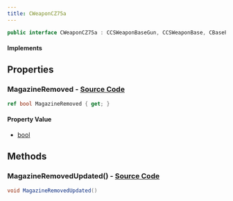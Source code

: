 ```yaml
---
title: CWeaponCZ75a
---
```


```csharp
public interface CWeaponCZ75a : CCSWeaponBaseGun, CCSWeaponBase, CBasePlayerWeapon, CEconEntity, CBaseFlex, CBaseAnimGraph, CBaseModelEntity, CBaseEntity, CEntityInstance, ISchemaClass<CEntityInstance>, ISchemaClass<CBaseEntity>, ISchemaClass<CBaseModelEntity>, ISchemaClass<CBaseAnimGraph>, ISchemaClass<CBaseFlex>, ISchemaClass<CEconEntity>, ISchemaClass<CBasePlayerWeapon>, ISchemaClass<CCSWeaponBase>, ISchemaClass<CCSWeaponBaseGun>, ISchemaClass<CWeaponCZ75a>, ISchemaField, ISchemaClass, INativeHandle
```

#### Implements

## Properties

### **MagazineRemoved** - [Source Code](https://github.com/swiftly-solution/swiftlys2/blob/main/managed/src/SwiftlyS2.Generated/Schemas/Interfaces/CWeaponCZ75a.cs#L16)

```csharp
ref bool MagazineRemoved { get; }
```

#### Property Value

- [bool](https://learn.microsoft.com/dotnet/api/system.boolean)

## Methods

### **MagazineRemovedUpdated()** - [Source Code](https://github.com/swiftly-solution/swiftlys2/blob/main/managed/src/SwiftlyS2.Generated/Schemas/Interfaces/CWeaponCZ75a.cs#L18)

```csharp
void MagazineRemovedUpdated()
```

